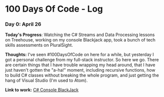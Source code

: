 # 100 Days Of Code - Log

### Day 0: April 26

**Today's Progress**: Watching the C# Streams and Data Processing lessons on Treehouse, working on my console Blackjack app, took a bunch of tech skills assessments on PluralSight.

**Thoughts:** I've seen #100DaysOfCode on here for a while, but yesterday I got a personal challenge from my full-stack instructor. 
So here we go.
There are certain things that I have trouble wrapping my head around, that I have just haven't gotten the "a-ha!" moment, including recursive functions, how to build C# classes without breaking the whole program, and just getting the hang of Visual Studio (I'm used to Atom). 

**Link to work:** [C# Console BlackJack](https://github.com/jugghayd/AnotherBlackJackGit)

